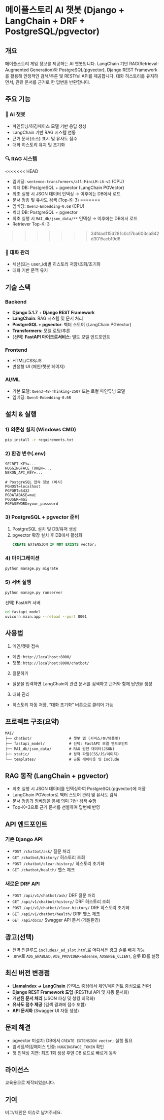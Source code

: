 # 메이플스토리 AI 챗봇 (Django + LangChain + DRF + PostgreSQL/pgvector)

## 개요
메이플스토리 게임 정보를 제공하는 AI 챗봇입니다. LangChain 기반 RAG(Retrieval-Augmented Generation)와 PostgreSQL(pgvector), Django REST Framework를 활용해 안정적인 검색/추론 및 RESTful API를 제공합니다. 대화 히스토리를 유지하면서, 관련 문서를 근거로 한 답변을 반환합니다.

## 주요 기능

### 🤖 AI 챗봇
- 파인튜닝/허깅페이스 모델 기반 응답 생성
- LangChain 기반 RAG 시스템 연동
- 근거 문서(소스) 표시 및 유사도 점수
- 대화 히스토리 유지 및 초기화

### 🔍 RAG 시스템
<<<<<<< HEAD
- 임베딩: `sentence-transformers/all-MiniLM-L6-v2` (CPU)
- 벡터 DB: PostgreSQL + pgvector (LangChain PGVector)
- 최초 실행 시 JSON 데이터 인덱싱 → 이후에는 DB에서 로드
- 문서 청킹 및 유사도 검색 (Top-K: 3)
=======
- 임베딩: `Qwen3-Embedding-0.6B` (CPU)
- 벡터 DB: PostgreSQL + pgvector
- 최초 실행 시 `MAI_db/json_data/**` 인덱싱 → 이후에는 DB에서 로드
- Retriever Top-K: 3
>>>>>>> 34fdad115d281c0c17ba603ca842d3015acb19d6

### 💬 대화 관리
- 세션(또는 user_id)별 히스토리 저장/조회/초기화
- 대화 기반 문맥 유지

## 기술 스택

### Backend
- **Django 5.1.7** + **Django REST Framework**
- **LangChain**: RAG 시스템 및 문서 처리
- **PostgreSQL + pgvector**: 벡터 스토어 (LangChain PGVector)
- **Transformers**: 모델 로딩/추론
- (선택) **FastAPI 마이크로서비스**: 별도 모델 엔드포인트

### Frontend
- HTML/CSS/JS
- 반응형 UI (메인/챗봇 페이지)

### AI/ML
- 기본 모델: `Qwen3-4B-Thinking-2507` 또는 로컬 파인튜닝 모델
- 임베딩: `Qwen3-Embedding-0.6B`

## 설치 & 실행

### 1) 의존성 설치 (Windows CMD)
```cmd
pip install -r requirements.txt
```

### 2) 환경 변수(.env)
```
SECRET_KEY=...
HUGGINGFACE_TOKEN=...
NEXON_API_KEY=...

# PostgreSQL 접속 정보 (예시)
PGHOST=localhost
PGPORT=5432
PGDATABASE=mai
PGUSER=mai
PGPASSWORD=your_password
```

### 3) PostgreSQL + pgvector 준비
1. PostgreSQL 설치 및 DB/유저 생성
2. pgvector 확장 설치 후 DB에서 활성화
    ```sql
    CREATE EXTENSION IF NOT EXISTS vector;
    ```

### 4) 마이그레이션
```cmd
python manage.py migrate
```

### 5) 서버 실행
```cmd
python manage.py runserver
```

선택) FastAPI 서버
```cmd
cd fastapi_model
uvicorn main:app --reload --port 8001
```

## 사용법

1) 메인/챗봇 접속
- 메인: `http://localhost:8000/`
- 챗봇: `http://localhost:8000/chatbot/`

2) 질문하기
- 질문을 입력하면 LangChain이 관련 문서를 검색하고 근거와 함께 답변을 생성

3) 대화 관리
- 히스토리 자동 저장, “대화 초기화” 버튼으로 클리어 가능

## 프로젝트 구조(요약)

```
MAI/
├── chatbot/                 # 챗봇 앱 (서비스/뷰/템플릿)
├── fastapi_model/           # 선택: FastAPI 모델 엔드포인트
├── MAI_db/json_data/        # RAG 원천 데이터(JSON)
├── static/                  # 정적 파일(CSS/JS/이미지)
└── templates/               # 공통 레이아웃 및 include
```

## RAG 동작 (LangChain + pgvector)
- 최초 실행 시 JSON 데이터를 인덱싱하여 PostgreSQL(pgvector)에 저장
- LangChain PGVector로 벡터 스토어 관리 및 유사도 검색
- 문서 청킹과 임베딩을 통해 의미 기반 검색 수행
- Top-K=3으로 근거 문서를 선별하여 답변에 반영

## API 엔드포인트

### 기존 Django API
- `POST /chatbot/ask/` 질문 처리
- `GET /chatbot/history/` 히스토리 조회
- `POST /chatbot/clear-history/` 히스토리 초기화
- `GET /chatbot/health/` 헬스 체크

### 새로운 DRF API  
- `POST /api/v1/chatbot/ask/` DRF 질문 처리
- `GET /api/v1/chatbot/history/` DRF 히스토리 조회
- `POST /api/v1/chatbot/clear-history/` DRF 히스토리 초기화
- `GET /api/v1/chatbot/health/` DRF 헬스 체크
- `GET /api/docs/` Swagger API 문서 (개발환경)

## 광고(선택)
- 전역 인클루드 `includes/_ad_slot.html`로 어디서든 광고 슬롯 배치 가능
- .env로 `ADS_ENABLED`, `ADS_PROVIDER=adsense`, `ADSENSE_CLIENT`, 슬롯 ID를 설정

## 최신 버전 변경점
- **LlamaIndex → LangChain** (인덱스 중심에서 체인/에이전트 중심으로 전환)
- **Django REST Framework 도입** (RESTful API 및 자동 문서화)
- **개선된 문서 처리** (JSON 파싱 및 청킹 최적화)
- **유사도 점수 제공** (검색 결과에 점수 포함)
- **API 문서화** (Swagger UI 자동 생성)

## 문제 해결
- pgvector 미설치: DB에서 `CREATE EXTENSION vector;` 실행 필요
- 임베딩/허깅페이스 인증: `HUGGINGFACE_TOKEN` 확인
- 첫 인덱싱 지연: 최초 1회 생성 후엔 DB 로드로 빠르게 동작

## 라이선스
교육용으로 제작되었습니다.

## 기여
버그/제안은 이슈로 남겨주세요.
